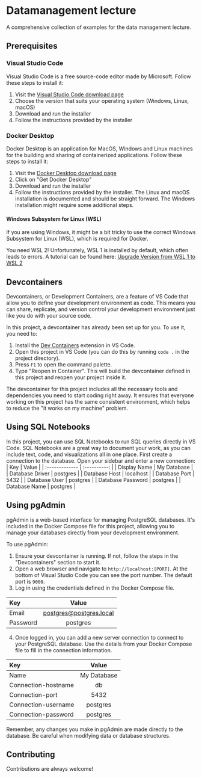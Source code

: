 # Datamanagement lecture

A comprehensive collection of examples for the data management lecture.


## Prerequisites

### Visual Studio Code

Visual Studio Code is a free source-code editor made by Microsoft. Follow these steps to install it:

1. Visit the [Visual Studio Code download page](https://code.visualstudio.com/download)
2. Choose the version that suits your operating system (Windows, Linux, macOS)
3. Download and run the installer
4. Follow the instructions provided by the installer

### Docker Desktop

Docker Desktop is an application for MacOS, Windows and Linux machines for the building and sharing of containerized applications. Follow these steps to install it:

1. Visit the [Docker Desktop download page](https://www.docker.com/products/docker-desktop)
2. Click on "Get Docker Desktop"
3. Download and run the installer
4. Follow the instructions provided by the installer. The Linux and macOS installation is documented and should be straight forward. The Windows installation might require some additional steps. 

#### Windows Subsystem for Linux (WSL)
If you are using Windows, it might be a bit tricky to use the correct Windows Subsystem for Linux (WSL), 
which is required for Docker.

You need WSL 2! Unfortunately, WSL 1 is installed by default, which often leads to errors.
A tutorial can be found here: [Upgrade Version from WSL 1 to WSL 2](https://learn.microsoft.com/de-de/windows/wsl/install#upgrade-version-from-wsl-1-to-wsl-2)

## Devcontainers

Devcontainers, or Development Containers, are a feature of VS Code that allow you to define your development environment as code. This means you can share, replicate, and version control your development environment just like you do with your source code.

In this project, a devcontainer has already been set up for you. To use it, you need to:

1. Install the [Dev Containers](https://marketplace.visualstudio.com/items?itemName=ms-vscode-remote.remote-containers) extension in VS Code.
2. Open this project in VS Code (you can do this by running `code .` in the project directory).
3. Press `F1` to open the command palette.
4. Type "Reopen in Container". This will build the devcontainer defined in this project and reopen your project inside it.

The devcontainer for this project includes all the necessary tools and dependencies you need to start coding right away. It ensures that everyone working on this project has the same consistent environment, which helps to reduce the "it works on my machine" problem.

## Using SQL Notebooks
In this project, you can use SQL Notebooks to run SQL queries directly in VS Code. SQL Notebooks are a great way to document your work, as you can include text, code, and visualizations all in one place.
First create a connection to the database. Open your sidebar and enter a new connection:
| Key       | Value    |
| :------------- | :----------: |
| Display Name | My Database |
| Database Driver | postgres |
| Database Host | localhost |
| Database Port | 5432 |
| Database User | postgres |
| Database Password | postgres |
| Database Name | postgres |


## Using pgAdmin

pgAdmin is a web-based interface for managing PostgreSQL databases. It's included in the Docker Compose file for this project, allowing you to manage your databases directly from your development environment.

To use pgAdmin:

1. Ensure your devcontainer is running. If not, follow the steps in the "Devcontainers" section to start it.
2. Open a web browser and navigate to `http://localhost:[PORT]`. At the bottom of Visual Studio Code you can see the port number. The default port is `9000`.
3. Log in using the credentials defined in the Docker Compose file.

| Key       | Value    |
| :------------- | :----------: |
| Email | postgres@postgres.local |
| Password | postgres |

4. Once logged in, you can add a new server connection to connect to your PostgreSQL database. Use the details from your Docker Compose file to fill in the connection information.

| Key       | Value    |
| :------------- | :----------: |
| Name | My Database |
| Connection-hostname | db |
| Connection-port | 5432 |
| Connection-username | postgres |
| Connection-password | postgres |

Remember, any changes you make in pgAdmin are made directly to the database. Be careful when modifying data or database structures.

## Contributing

Contributions are always welcome!

